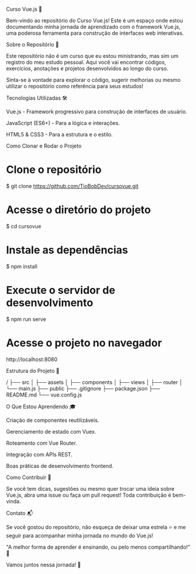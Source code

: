 Curso Vue.js 🚀



Bem-vindo ao repositório do Curso Vue.js! Este é um espaço onde estou documentando minha jornada de aprendizado com o framework Vue.js, uma poderosa ferramenta para construção de interfaces web interativas.

Sobre o Repositório 📝

Este repositório não é um curso que eu estou ministrando, mas sim um registro do meu estudo pessoal. Aqui você vai encontrar códigos, exercícios, anotações e projetos desenvolvidos ao longo do curso.

Sinta-se à vontade para explorar o código, sugerir melhorias ou mesmo utilizar o repositório como referência para seus estudos!

Tecnologias Utilizadas 🛠️

Vue.js - Framework progressivo para construção de interfaces de usuário.

JavaScript (ES6+) - Para a lógica e interações.

HTML5 & CSS3 - Para a estrutura e o estilo.

Como Clonar e Rodar o Projeto

# Clone o repositório
$ git clone https://github.com/TioBobDev/cursovue.git

# Acesse o diretório do projeto
$ cd cursovue

# Instale as dependências
$ npm install

# Execute o servidor de desenvolvimento
$ npm run serve

# Acesse o projeto no navegador
http://localhost:8080

Estrutura do Projeto 📁

/
├── src
│   ├── assets
│   ├── components
│   ├── views
│   ├── router
│   └── main.js
├── public
├── .gitignore
├── package.json
├── README.md
└── vue.config.js

O Que Estou Aprendendo 🎓

Criação de componentes reutilizáveis.

Gerenciamento de estado com Vuex.

Roteamento com Vue Router.

Integração com APIs REST.

Boas práticas de desenvolvimento frontend.

Como Contribuir 🤝

Se você tem dicas, sugestões ou mesmo quer trocar uma ideia sobre Vue.js, abra uma issue ou faça um pull request! Toda contribuição é bem-vinda.

Contato 📬

Se você gostou do repositório, não esqueça de deixar uma estrela ⭐ e me seguir para acompanhar minha jornada no mundo do Vue.js!



"A melhor forma de aprender é ensinando, ou pelo menos compartilhando!" 🚀

Vamos juntos nessa jornada! 🌟

